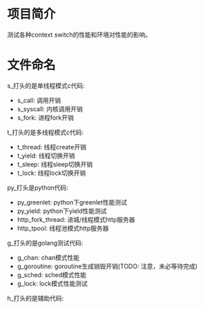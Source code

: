 # 项目简介

测试各种context switch的性能和环境对性能的影响。

# 文件命名

s\_打头的是单线程模式c代码:

* s_call: 调用开销
* s_syscall: 内核调用开销
* s_fork: 进程fork开销

t\_打头的是多线程模式c代码:

* t_thread: 线程create开销
* t_yield: 线程切换开销
* t_sleep: 线程sleep切换开销
* t_lock: 线程lock切换开销

py\_打头是python代码:

* py_greenlet: python下greenlet性能测试
* py_yield: python下yield性能测试
* http\_fork\_thread: 进城/线程模式http服务器
* http\_tpool: 线程池模式http服务器

g\_打头的是golang测试代码:

* g_chan: chan模式性能
* g_goroutine: goroutine生成销毁开销(TODO: 注意，未必等待完成)
* g_sched: sched模式性能
* g_lock: lock模式性能测试

h\_打头的是辅助代码:
